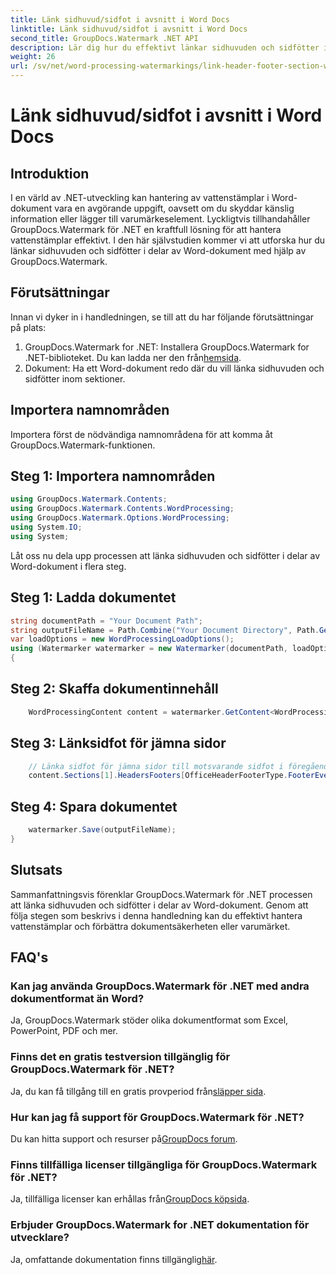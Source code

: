 ```yaml
---
title: Länk sidhuvud/sidfot i avsnitt i Word Docs
linktitle: Länk sidhuvud/sidfot i avsnitt i Word Docs
second_title: GroupDocs.Watermark .NET API
description: Lär dig hur du effektivt länkar sidhuvuden och sidfötter i delar av Word-dokument med hjälp av GroupDocs.Watermark för .NET. Dokumenthantering och säkerhet.
weight: 26
url: /sv/net/word-processing-watermarkings/link-header-footer-section-word-docs/
---
```


# Länk sidhuvud/sidfot i avsnitt i Word Docs

## Introduktion
I en värld av .NET-utveckling kan hantering av vattenstämplar i Word-dokument vara en avgörande uppgift, oavsett om du skyddar känslig information eller lägger till varumärkeselement. Lyckligtvis tillhandahåller GroupDocs.Watermark för .NET en kraftfull lösning för att hantera vattenstämplar effektivt. I den här självstudien kommer vi att utforska hur du länkar sidhuvuden och sidfötter i delar av Word-dokument med hjälp av GroupDocs.Watermark.
## Förutsättningar
Innan vi dyker in i handledningen, se till att du har följande förutsättningar på plats:
1. GroupDocs.Watermark for .NET: Installera GroupDocs.Watermark for .NET-biblioteket. Du kan ladda ner den från[hemsida](https://releases.groupdocs.com/Watermark/net/).
2. Dokument: Ha ett Word-dokument redo där du vill länka sidhuvuden och sidfötter inom sektioner.

## Importera namnområden
Importera först de nödvändiga namnområdena för att komma åt GroupDocs.Watermark-funktionen.
## Steg 1: Importera namnområden
```csharp
using GroupDocs.Watermark.Contents;
using GroupDocs.Watermark.Contents.WordProcessing;
using GroupDocs.Watermark.Options.WordProcessing;
using System.IO;
using System;
```
Låt oss nu dela upp processen att länka sidhuvuden och sidfötter i delar av Word-dokument i flera steg.
## Steg 1: Ladda dokumentet
```csharp
string documentPath = "Your Document Path";
string outputFileName = Path.Combine("Your Document Directory", Path.GetFileName(documentPath));
var loadOptions = new WordProcessingLoadOptions();
using (Watermarker watermarker = new Watermarker(documentPath, loadOptions))
{
```
## Steg 2: Skaffa dokumentinnehåll
```csharp
    WordProcessingContent content = watermarker.GetContent<WordProcessingContent>();
```
## Steg 3: Länksidfot för jämna sidor
```csharp
    // Länka sidfot för jämna sidor till motsvarande sidfot i föregående avsnitt
    content.Sections[1].HeadersFooters[OfficeHeaderFooterType.FooterEven].IsLinkedToPrevious = true;
```
## Steg 4: Spara dokumentet
```csharp
    watermarker.Save(outputFileName);
}
```

## Slutsats
Sammanfattningsvis förenklar GroupDocs.Watermark för .NET processen att länka sidhuvuden och sidfötter i delar av Word-dokument. Genom att följa stegen som beskrivs i denna handledning kan du effektivt hantera vattenstämplar och förbättra dokumentsäkerheten eller varumärket.
## FAQ's
### Kan jag använda GroupDocs.Watermark för .NET med andra dokumentformat än Word?
Ja, GroupDocs.Watermark stöder olika dokumentformat som Excel, PowerPoint, PDF och mer.
### Finns det en gratis testversion tillgänglig för GroupDocs.Watermark för .NET?
Ja, du kan få tillgång till en gratis provperiod från[släpper sida](https://releases.groupdocs.com/).
### Hur kan jag få support för GroupDocs.Watermark för .NET?
 Du kan hitta support och resurser på[GroupDocs forum](https://forum.groupdocs.com/c/watermark/19).
### Finns tillfälliga licenser tillgängliga för GroupDocs.Watermark för .NET?
 Ja, tillfälliga licenser kan erhållas från[GroupDocs köpsida](https://purchase.groupdocs.com/temporary-license/).
### Erbjuder GroupDocs.Watermark for .NET dokumentation för utvecklare?
 Ja, omfattande dokumentation finns tillgänglig[här](https://tutorials.groupdocs.com/Watermark/net/).